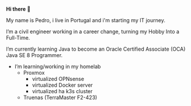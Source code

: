 **Hi there** 👋

My name is Pedro, i live in Portugal and i'm starting my IT journey.

I’m a civil engineer working in a career change, turning my Hobby Into a Full-Time.

I’m currently learning Java to become an Oracle Certified Associate (OCA) Java SE 8 Programmer.

- I’m learning/working in my homelab
    * Proxmox
        - virtualized OPNsense
        - virtualized Docker server
        - virtualized ha k3s cluster
    * Truenas (TerraMaster F2-423)
<!---
bernardinolab/bernardinolab is a ✨ special ✨ repository because its `README.md` (this file) appears on your GitHub profile.
You can click the Preview link to take a look at your changes.
--->
